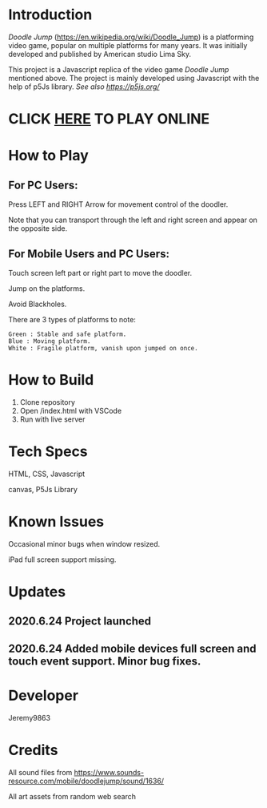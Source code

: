 # Introduction

_Doodle Jump_ (https://en.wikipedia.org/wiki/Doodle_Jump) is a platforming video game, popular on multiple platforms for many years. It was initially developed and published by American studio Lima Sky.

This project is a Javascript replica of the video game _Doodle Jump_ mentioned above. The project is mainly developed using Javascript with the help of p5Js library. _See also https://p5js.org/_

# CLICK [HERE](https://jeremy9863.github.io/doodlejump/) TO PLAY ONLINE

# How to Play

## For PC Users:

Press LEFT and RIGHT Arrow for movement control of the doodler.

Note that you can transport through the left and right screen and appear on the opposite side.

## For Mobile Users and PC Users:

Touch screen left part or right part to move the doodler.

Jump on the platforms.

Avoid Blackholes.

There are 3 types of platforms to note:

    Green : Stable and safe platform.
    Blue : Moving platform.
    White : Fragile platform, vanish upon jumped on once.

# How to Build

1. Clone repository
2. Open /index.html with VSCode
3. Run with live server

# Tech Specs

HTML, CSS, Javascript

canvas, P5Js Library

# Known Issues

Occasional minor bugs when window resized.

iPad full screen support missing.

# Updates

## 2020.6.24 Project launched

## 2020.6.24 Added mobile devices full screen and touch event support. Minor bug fixes.

# Developer

Jeremy9863

# Credits

All sound files from https://www.sounds-resource.com/mobile/doodlejump/sound/1636/

All art assets from random web search
